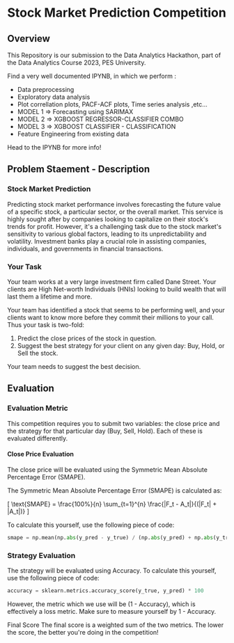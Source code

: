 # Stock Market Prediction Competition

## Overview

This Repository is our submission to the Data Analytics Hackathon, part of the Data Analytics Course 2023, PES University. 

Find a very well documented IPYNB, in which  we perform :
- Data preprocessing
- Exploratory data analysis
- Plot correllation plots, PACF-ACF plots, Time series analysis ,etc...
- MODEL 1 => Forecasting using SARIMAX
- MODEL 2 => XGBOOST REGRESSOR-CLASSIFIER COMBO
- MODEL 3 => XGBOOST CLASSIFIER - CLASSIFICATION
- Feature Engineering from existing data

Head to the IPYNB for more info!



## Problem Staement - Description

### Stock Market Prediction

Predicting stock market performance involves forecasting the future value of a specific stock, a particular sector, or the overall market. This service is highly sought after by companies looking to capitalize on their stock's trends for profit. However, it's a challenging task due to the stock market's sensitivity to various global factors, leading to its unpredictability and volatility. Investment banks play a crucial role in assisting companies, individuals, and governments in financial transactions.

### Your Task

Your team works at a very large investment firm called Dane Street. Your clients are High Net-worth Individuals (HNIs) looking to build wealth that will last them a lifetime and more.

Your team has identified a stock that seems to be performing well, and your clients want to know more before they commit their millions to your call. Thus your task is two-fold:
1. Predict the close prices of the stock in question.
2. Suggest the best strategy for your client on any given day: Buy, Hold, or Sell the stock.

Your team needs to suggest the best decision.

## Evaluation

### Evaluation Metric

This competition requires you to submit two variables: the close price and the strategy for that particular day (Buy, Sell, Hold). Each of these is evaluated differently.

#### Close Price Evaluation

The close price will be evaluated using the Symmetric Mean Absolute Percentage Error (SMAPE). 

The Symmetric Mean Absolute Percentage Error (SMAPE) is calculated as:

\[ \text{SMAPE} = \frac{100\%}{n} \sum_{t=1}^{n} \frac{|F_t - A_t|}{(|F_t| + |A_t|)} \]

To calculate this yourself, use the following piece of code:

```python
smape = np.mean(np.abs(y_pred - y_true) / (np.abs(y_pred) + np.abs(y_true)))
```

### Strategy Evaluation
The strategy will be evaluated using Accuracy. To calculate this yourself, use the following piece of code:

```python
accuracy = sklearn.metrics.accuracy_score(y_true, y_pred) * 100
```
However, the metric which we use will be (1 - Accuracy), which is effectively a loss metric. Make sure to measure yourself by 1 - Accuracy.

Final Score
The final score is a weighted sum of the two metrics. The lower the score, the better you're doing in the competition!
